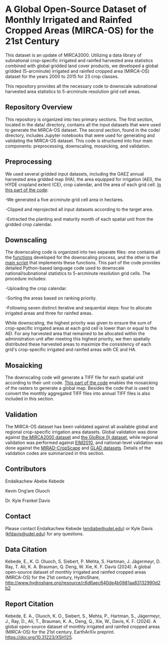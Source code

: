﻿# A Global Open-Source Dataset of Monthly Irrigated and Rainfed Cropped Areas (MIRCA-OS) for the 21st Century
This dataset is an update of MIRCA2000. Utilizing a data library of subnational crop-specific irrigated and rainfed harvested area statistics combined with global gridded land cover products, we developed a global gridded (5-arcminute) irrigated and rainfed cropped area (MIRCA-OS) dataset for the years 2000 to 2015 for 23 crop classes.

This repository provides all the necessary code to downscale subnational harvested area statistics to 5-arcminute resolution grid cell areas.

## Repository Overview

This repository is organized into two primary sections. The first section, located in the data/ directory, contains all the input datasets that were used to generate the MIRCA-OS dataset. The second section, found in the code/ directory, includes Jupyter notebooks that were used for generating and validating the MIRCA-OS dataset. This code is structured into four main components: preprocessing, downscaling, mosaicking, and validation.

## Preprocessing

We used several gridded input datasets, including the GAEZ annual harvested area gridded map (HA), the area equipped for irrigation (AEI), the HYDE cropland extent (CE), crop calendar, and the area of each grid cell. [In this part of the code](https://github.com/MIRCA-OS/MIRCA-OS_Code/blob/main/code/Pre-Processing.ipynb):

-We generated a five arcminute grid cell area in hectares.

-Clipped and reprojected all input datasets according to the target area.

-Extracted the planting and maturity month of each spatial unit from the gridded crop calendar.

## Downscaling
The downscaling code is organized into two separate files: one contains all the [functions](https://github.com/MIRCA-OS/MIRCA-OS_Code/blob/main/code/Downscaling_Functions.ipynb) developed for the downscaling process, and the other is the [main script](https://github.com/MIRCA-OS/MIRCA-OS_Code/blob/main/code/Main_Downscaling_Code.ipynb) that implements these functions. This part of the code provides detailed Python-based language code used to downscale national/subnational statistics to 5-arcminute resolution grid cells. The procedure includes:

-Uploading the crop calendar.

-Sorting the areas based on ranking priority.

-Following seven distinct iterative and sequential steps: four to allocate irrigated areas and three for rainfed areas.

While downscaling, the highest priority was given to ensure the sum of crop-specific irrigated areas at each grid cell is lower than or equal to the AEI. For any harvested area that remained to be allocated within the administration unit after meeting this highest priority, we then spatially distributed these harvested areas to maximize the consistency of each grid's crop-specific irrigated and rainfed areas with CE and HA.

## Mosaicking
The downscaling code will generate a TIFF file for each spatial unit according to their unit code. [This part of the code](https://github.com/MIRCA-OS/MIRCA-OS_Code/blob/main/code/Mosaicking.ipynb) enables the mosaicking of the rasters to generate a global map. Besides the code that is used to convert the monthly aggregated TIFF files into annual TIFF files is also included in this section.

## Validation
The MIRCA-OS dataset has been validated against all available global and regional crop-specific irrigation area datasets. Global validation was done against [the MIRCA2000 dataset](https://github.com/MIRCA-OS/MIRCA-OS_Code/blob/main/code/Validation-Global_MIRCA2000.ipynb) and [the GloRice (I) dataset]( https://github.com/MIRCA-OS/MIRCA-OS_Code/blob/main/code/Validation-Global-GlORICE(I).ipynb), while regional validation was performed against [EIM2010](https://github.com/MIRCA-OS/MIRCA-OS_Code/blob/main/code/Europe%20validation.ipynb), and national-level validation was done against the [MIRAD-CropScape](https://github.com/MIRCA-OS/MIRCA-OS_Code/blob/main/code/US-Validation.ipynb) and [GLAD datasets](https://github.com/MIRCA-OS/MIRCA-OS_Code/blob/main/code/Brazil_validation-.ipynb). Details of the validation codes are summarized in this section.

## Contributors

Endalkachew Abebe Kebede

Kevin Ong’are Oluoch

Dr. Kyle Frankel Davis 

## Contact

Please contact Endalkachew Kebede (endiabe@udel.edu) or Kyle Davis (kfdavis@udel.edu) for any questions.

## Data Citation

Kebede, E., K. O. Oluoch, S. Siebert, P. Mehta, S. Hartman, J. Jägermeyr, D. Ray, T. Ali, K. A. Brauman, Q. Deng, W. Xie, K. F. Davis (2024). A global open-source dataset of monthly irrigated and rainfed cropped areas (MIRCA-OS) for the 21st century, HydroShare, http://www.hydroshare.org/resource/c6d6aec640de4b0881aa83132990d2b2

## Report Citation 

Kebede, E. A., Oluoch, K. O., Siebert, S., Mehta, P., Hartman, S., Jägermeyr, J., Ray, D., Ali, T., Brauman, K. A., Deng, Q., Xie, W., Davis, K. F. (2024). A global open-source dataset of monthly irrigated and rainfed cropped areas (MIRCA-OS) for the 21st century. EarthArXiv preprint. https://doi.org/10.31223/X5H125.

